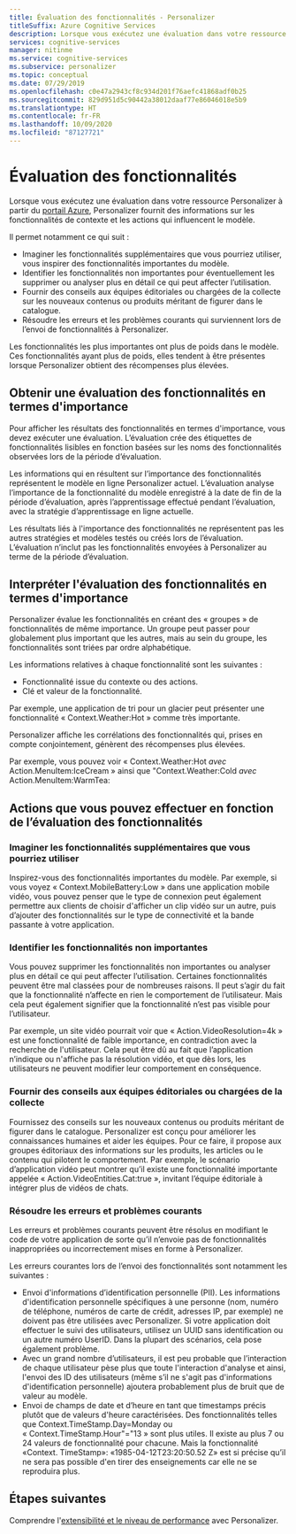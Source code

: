 ```yaml
---
title: Évaluation des fonctionnalités - Personalizer
titleSuffix: Azure Cognitive Services
description: Lorsque vous exécutez une évaluation dans votre ressource Personalizer à partir du portail Azure, Personalizer fournit des informations sur les fonctionnalités de contexte et les actions qui influencent le modèle.
services: cognitive-services
manager: nitinme
ms.service: cognitive-services
ms.subservice: personalizer
ms.topic: conceptual
ms.date: 07/29/2019
ms.openlocfilehash: c0e47a2943cf8c934d201f76aefc41868adf0b25
ms.sourcegitcommit: 829d951d5c90442a38012daaf77e86046018e5b9
ms.translationtype: HT
ms.contentlocale: fr-FR
ms.lasthandoff: 10/09/2020
ms.locfileid: "87127721"
---
```

# <a name="feature-evaluation"></a>Évaluation des fonctionnalités

Lorsque vous exécutez une évaluation dans votre ressource Personalizer à partir du [portail Azure](https://portal.azure.com), Personalizer fournit des informations sur les fonctionnalités de contexte et les actions qui influencent le modèle. 

Il permet notamment ce qui suit :

* Imaginer les fonctionnalités supplémentaires que vous pourriez utiliser, vous inspirer des fonctionnalités importantes du modèle.
* Identifier les fonctionnalités non importantes pour éventuellement les supprimer ou analyser plus en détail ce qui peut affecter l’utilisation.
* Fournir des conseils aux équipes éditoriales ou chargées de la collecte sur les nouveaux contenus ou produits méritant de figurer dans le catalogue.
* Résoudre les erreurs et les problèmes courants qui surviennent lors de l’envoi de fonctionnalités à Personalizer.

Les fonctionnalités les plus importantes ont plus de poids dans le modèle. Ces fonctionnalités ayant plus de poids, elles tendent à être présentes lorsque Personalizer obtient des récompenses plus élevées.

## <a name="getting-feature-importance-evaluation"></a>Obtenir une évaluation des fonctionnalités en termes d'importance

Pour afficher les résultats des fonctionnalités en termes d'importance, vous devez exécuter une évaluation. L’évaluation crée des étiquettes de fonctionnalités lisibles en fonction basées sur les noms des fonctionnalités observées lors de la période d’évaluation.

Les informations qui en résultent sur l’importance des fonctionnalités représentent le modèle en ligne Personalizer actuel. L’évaluation analyse l’importance de la fonctionnalité du modèle enregistré à la date de fin de la période d’évaluation, après l’apprentissage effectué pendant l’évaluation, avec la stratégie d’apprentissage en ligne actuelle. 

Les résultats liés à l'importance des fonctionnalités ne représentent pas les autres stratégies et modèles testés ou créés lors de l’évaluation.  L’évaluation n’inclut pas les fonctionnalités envoyées à Personalizer au terme de la période d’évaluation.

## <a name="how-to-interpret-the-feature-importance-evaluation"></a>Interpréter l'évaluation des fonctionnalités en termes d'importance

Personalizer évalue les fonctionnalités en créant des « groupes » de fonctionnalités de même importance. Un groupe peut passer pour globalement plus important que les autres, mais au sein du groupe, les fonctionnalités sont triées par ordre alphabétique.

Les informations relatives à chaque fonctionnalité sont les suivantes :

* Fonctionnalité issue du contexte ou des actions.
* Clé et valeur de la fonctionnalité.

Par exemple, une application de tri pour un glacier peut présenter une fonctionnalité « Context.Weather:Hot » comme très importante.

Personalizer affiche les corrélations des fonctionnalités qui, prises en compte conjointement, génèrent des récompenses plus élevées.

Par exemple, vous pouvez voir « Context.Weather:Hot *avec* Action.MenuItem:IceCream » ainsi que "Context.Weather:Cold *avec* Action.MenuItem:WarmTea:

## <a name="actions-you-can-take-based-on-feature-evaluation"></a>Actions que vous pouvez effectuer en fonction de l’évaluation des fonctionnalités

### <a name="imagine-additional-features-you-could-use"></a>Imaginer les fonctionnalités supplémentaires que vous pourriez utiliser

Inspirez-vous des fonctionnalités importantes du modèle. Par exemple, si vous voyez « Context.MobileBattery:Low » dans une application mobile vidéo, vous pouvez penser que le type de connexion peut également permettre aux clients de choisir d'afficher un clip vidéo sur un autre, puis d’ajouter des fonctionnalités sur le type de connectivité et la bande passante à votre application.

### <a name="see-what-features-are-not-important"></a>Identifier les fonctionnalités non importantes

Vous pouvez supprimer les fonctionnalités non importantes ou analyser plus en détail ce qui peut affecter l’utilisation. Certaines fonctionnalités peuvent être mal classées pour de nombreuses raisons. Il peut s’agir du fait que la fonctionnalité n’affecte en rien le comportement de l’utilisateur. Mais cela peut également signifier que la fonctionnalité n’est pas visible pour l’utilisateur. 

Par exemple, un site vidéo pourrait voir que « Action.VideoResolution=4k » est une fonctionnalité de faible importance, en contradiction avec la recherche de l'utilisateur. Cela peut être dû au fait que l’application n’indique ou n'affiche pas la résolution vidéo, et que dès lors, les utilisateurs ne peuvent modifier leur comportement en conséquence.

### <a name="provide-guidance-to-editorial-or-curation-teams"></a>Fournir des conseils aux équipes éditoriales ou chargées de la collecte

Fournissez des conseils sur les nouveaux contenus ou produits méritant de figurer dans le catalogue. Personalizer est conçu pour améliorer les connaissances humaines et aider les équipes. Pour ce faire, il propose aux groupes éditoriaux des informations sur les produits, les articles ou le contenu qui pilotent le comportement. Par exemple, le scénario d’application vidéo peut montrer qu’il existe une fonctionnalité importante appelée « Action.VideoEntities.Cat:true », invitant l’équipe éditoriale à intégrer plus de vidéos de chats.

### <a name="troubleshoot-common-problems-and-mistakes"></a>Résoudre les erreurs et problèmes courants

Les erreurs et problèmes courants peuvent être résolus en modifiant le code de votre application de sorte qu’il n’envoie pas de fonctionnalités inappropriées ou incorrectement mises en forme à Personalizer. 

Les erreurs courantes lors de l’envoi des fonctionnalités sont notamment les suivantes :

* Envoi d'informations d’identification personnelle (PII). Les informations d'identification personnelle spécifiques à une personne (nom, numéro de téléphone, numéros de carte de crédit, adresses IP, par exemple) ne doivent pas être utilisées avec Personalizer. Si votre application doit effectuer le suivi des utilisateurs, utilisez un UUID sans identification ou un autre numéro UserID. Dans la plupart des scénarios, cela pose également problème.
* Avec un grand nombre d’utilisateurs, il est peu probable que l’interaction de chaque utilisateur pèse plus que toute l'interaction d'analyse et ainsi, l'envoi des ID des utilisateurs (même s’il ne s'agit pas d'informations d'identification personnelle) ajoutera probablement plus de bruit que de valeur au modèle.
* Envoi de champs de date et d’heure en tant que timestamps précis plutôt que de valeurs d'heure caractérisées. Des fonctionnalités telles que Context.TimeStamp.Day=Monday ou « Context.TimeStamp.Hour"="13 » sont plus utiles. Il existe au plus 7 ou 24 valeurs de fonctionnalité pour chacune. Mais la fonctionnalité «Context. TimeStamp»: «1985-04-12T23:20:50.52 Z» est si précise qu’il ne sera pas possible d'en tirer des enseignements car elle ne se reproduira plus.

## <a name="next-steps"></a>Étapes suivantes

Comprendre l'[extensibilité et le niveau de performance](concepts-scalability-performance.md) avec Personalizer.

